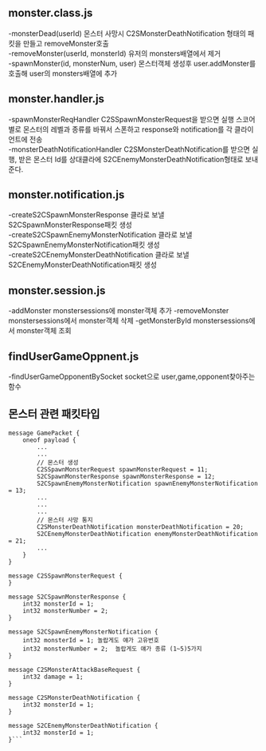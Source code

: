 ## monster.class.js
-monsterDead(userId) 몬스터 사망시 C2SMonsterDeathNotification 형태의 패킷을 만들고 removeMonster호출<br>
-removeMonster(userId, monsterId) 유저의 monsters배열에서 제거<br>
-spawnMonster(id, monsterNum, user) 몬스터객체 생성후 user.addMonster를 호출해 user의 monsters배열에 추가<br>
## monster.handler.js
-spawnMonsterReqHandler C2SSpawnMonsterRequest을 받으면 실행 스코어별로 몬스터의 레벨과 종류를 바꿔서 스폰하고 response와 notification를 각 클라이언트에 전송<br>
-monsterDeathNotificationHandler C2SMonsterDeathNotification를 받으면 실행, 받은 몬스터 Id를 상대클라에 S2CEnemyMonsterDeathNotification형태로 보내준다.<br>
## monster.notification.js
-createS2CSpawnMonsterResponse 클라로 보낼S2CSpawnMonsterResponse패킷 생성<br>
-createS2CSpawnEnemyMonsterNotification 클라로 보낼S2CSpawnEnemyMonsterNotification패킷 생성<br>
-createS2CEnemyMonsterDeathNotification 클라로 보낼S2CEnemyMonsterDeathNotification패킷 생성<br>

## monster.session.js
-addMonster monstersessions에 monster객체 추가
-removeMonster monstersessions에서 monster객체 삭제
-getMonsterById monstersessions에서 monster객체 조회
## findUserGameOppnent.js
-findUserGameOpponentBySocket socket으로 user,game,opponent찾아주는 함수

## 몬스터 관련 패킷타입
```
message GamePacket {
    oneof payload {
        ...
        ...
        // 몬스터 생성
        C2SSpawnMonsterRequest spawnMonsterRequest = 11;
        S2CSpawnMonsterResponse spawnMonsterResponse = 12;
        S2CSpawnEnemyMonsterNotification spawnEnemyMonsterNotification = 13;
        ...
        ...
        ...
        // 몬스터 사망 통지
        C2SMonsterDeathNotification monsterDeathNotification = 20;
        S2CEnemyMonsterDeathNotification enemyMonsterDeathNotification = 21;
        ...
    }
}

message C2SSpawnMonsterRequest {
}

message S2CSpawnMonsterResponse {
    int32 monsterId = 1; 
    int32 monsterNumber = 2;
}

message S2CSpawnEnemyMonsterNotification {
    int32 monsterId = 1; 놀랍게도 얘가 고유번호
    int32 monsterNumber = 2;  놀랍게도 얘가 종류 (1~5)5가지
}

message C2SMonsterAttackBaseRequest {
    int32 damage = 1;
}

message C2SMonsterDeathNotification {
    int32 monsterId = 1;
}

message S2CEnemyMonsterDeathNotification {
    int32 monsterId = 1;
}```
